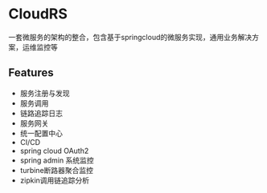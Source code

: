 # CloudRS
一套微服务的架构的整合，包含基于springcloud的微服务实现，通用业务解决方案，运维监控等

## Features
* 服务注册与发现
* 服务调用
* 链路追踪日志
* 服务网关
* 统一配置中心
* CI/CD
* spring cloud OAuth2
* spring admin 系统监控
* turbine断路器聚合监控
* zipkin调用链追踪分析